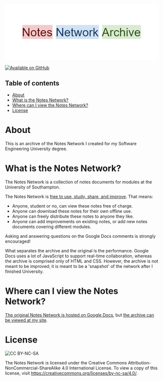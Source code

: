 ![Logo](logo.png)

[![Available on GitHub](https://img.shields.io/badge/Available%20on-GitHub-white?logo=github)](https://github.com/mb2g17/NotesNetworkArchive)

## Table of contents

-   [About](#about)
-   [What is the Notes Network?](#what-is-the-notes-network?)
-   [Where can I view the Notes Network?](#where-can-i-view-the-notes-network?)
-   [License](#license)

# About

This is an archive of the Notes Network I created for my Software Engineering University degree.

# What is the Notes Network?

The Notes Network is a collection of notes documents for modules at the University of Southampton.

The Notes Network is [free to use, study, share, and improve](https://fsfe.org/freesoftware/). That means:

-   Anyone, student or no, can view these notes free of charge.
-   Anyone can download these notes for their own offline use.
-   Anyone can freely distribute these notes to anyone they like.
-   Anyone can add improvements on existing notes, or add new notes documents covering different modules.

Asking and answering questions on the Google Docs comments is strongly encouraged!

What separates the archive and the original is the performance. Google Docs uses a lot of JavaScript to support real-time collaboration, whereas the archive is comprised only of HTML and CSS. However, the archive is not meant to be improved; it is meant to be a 'snapshot' of the network after I finished University.

# Where can I view the Notes Network?

[The original Notes Network is hosted on Google Docs](https://docs.google.com/document/d/1OIcQ8dJ_FAhdkirU94M29-ZbNZ4oQs1LbWF3Nz-mq_U/edit?usp=sharing), but [the archive can be viewed at my site](https://demos.matt-barnes.co.uk/notes-network-archive/).

# License

![CC BY-NC-SA](https://licensebuttons.net/l/by-nc-sa/3.0/88x31.png)

The Notes Network is licensed under the Creative Commons Attribution-NonCommercial-ShareAlike 4.0 International License. To view a copy of this license, visit https://creativecommons.org/licenses/by-nc-sa/4.0/.
